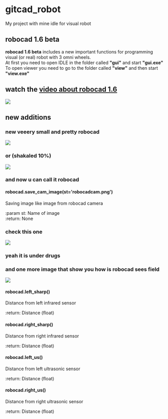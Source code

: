 # gitcad_robot
My project with mine idle for visual robot
## robocad 1.6 beta
**robocad 1.6 beta** includes a new important functions for programming visual (or real) robot with 3 omni wheels.  
At first you need to open IDLE in the folder called **"gui"** and start **"gui.exe"**  
To open viewer you need to go to the folder called **"view"** and then start **"view.exe"**  
## watch the [video about robocad 1.6](https://www.youtube.com/watch?v=frR_C2sS0FI&t=8s "Youtube")  

![](https://github.com/CrackAndDie/gitcad_python_private/blob/master/Yandex/cad_low_d.png)
## new additions
### new veeery small and pretty robocad
![](https://github.com/CrackAndDie/gitcad_python_private/blob/master/Yandex/robocad1.6_big.png)
### or (shakaled 10%)
![](https://github.com/CrackAndDie/gitcad_python_private/blob/master/Yandex/robocad1.6_big2.jpg)
### and now u can call it robocad
#### robocad.save_cam_image(st='robocadcam.png')  

Saving image like image from robocad camera  
  
:param st: Name of image  
:return: None  

### check this one  
![](https://github.com/CrackAndDie/gitcad_python_private/blob/master/Yandex/bez_ugla.png)  
### yeah it is under drugs  
### and one more image that show you how is robocad sees field  
![](https://github.com/CrackAndDie/gitcad_python_private/blob/master/Yandex/where_1.6.png)  

#### robocad.left_sharp()  

Distance from left infrared sensor  

:return: Distance (float)  

#### robocad.right_sharp()  

Distance from right infrared sensor  

:return: Distance (float)  

#### robocad.left_us()  

Distance from left ultrasonic sensor  

:return: Distance (float)  

#### robocad.right_us()  

Distance from right ultrasonic sensor  

:return: Distance (float)  
